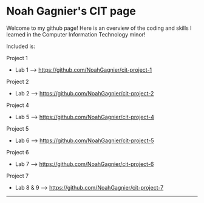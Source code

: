 # Noah Gagnier's CIT page

Welcome to my github page! Here is an overview of the coding and skills I learned in the Computer Information Technology minor!

Included is:

Project 1
- Lab 1
--> https://github.com/NoahGagnier/cit-project-1

Project 2
- Lab 2
--> https://github.com/NoahGagnier/cit-project-2

Project 4
- Lab 5
--> https://github.com/NoahGagnier/cit-project-4

Project 5
- Lab 6
--> https://github.com/NoahGagnier/cit-project-5

Project 6
- Lab 7
--> https://github.com/NoahGagnier/cit-project-6

Project 7
- Lab 8 & 9
--> https://github.com/NoahGagnier/cit-project-7

-------------------------------------------------

